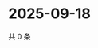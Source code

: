 # 2025-09-18

共 0 条

<!-- BEGIN ZHIHUVIDEO -->
<!-- 最后更新时间 Thu Sep 18 2025 22:11:47 GMT+0800 (China Standard Time) -->

<!-- END ZHIHUVIDEO -->
